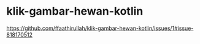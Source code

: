# klik-gambar-hewan-kotlin
https://github.com/ffaathirullah/klik-gambar-hewan-kotlin/issues/1#issue-818170512
